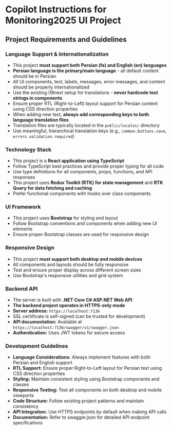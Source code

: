 # Copilot Instructions for Monitoring2025 UI Project

## Project Requirements and Guidelines

### Language Support & Internationalization
- This project **must support both Persian (fa) and English (en) languages**
- **Persian language is the primary/main language** - all default content should be in Persian
- All UI components, text, labels, messages, error messages, and content should be properly internationalized
- Use the existing i18next setup for translations - **never hardcode text strings in components**
- Ensure proper RTL (Right-to-Left) layout support for Persian content using CSS direction properties
- When adding new text, **always add corresponding keys to both language translation files**
- Translation files are typically located in the `public/locales/` directory
- Use meaningful, hierarchical translation keys (e.g., `common.buttons.save`, `errors.validation.required`)

### Technology Stack
- This project is a **React application using TypeScript**
- Follow TypeScript best practices and provide proper typing for all code
- Use type definitions for all components, props, functions, and API responses
- This project uses **Redux Toolkit (RTK) for state management** and **RTK Query for data fetching and caching**
- Prefer functional components with hooks over class components

### UI Framework
- This project uses **Bootstrap** for styling and layout
- Follow Bootstrap conventions and components when adding new UI elements
- Ensure proper Bootstrap classes are used for responsive design

### Responsive Design
- This project **must support both desktop and mobile devices**
- All components and layouts should be fully responsive
- Test and ensure proper display across different screen sizes
- Use Bootstrap's responsive utilities and grid system

### Backend API
- The server is built with **.NET Core C# ASP.NET Web API**
- **The backend project operates in HTTPS-only mode**
- **Server address:** `https://localhost:7136`
- SSL certificate is self-signed (can be trusted for development)
- **API documentation:** Available at `https://localhost:7136/swagger/v1/swagger.json`
- **Authentication:** Uses JWT tokens for secure access

### Development Guidelines
- **Language Considerations:** Always implement features with both Persian and English support
- **RTL Support:** Ensure proper Right-to-Left layout for Persian text using CSS direction properties
- **Styling:** Maintain consistent styling using Bootstrap components and classes
- **Responsive Testing:** Test all components on both desktop and mobile viewports
- **Code Structure:** Follow existing project patterns and maintain consistency
- **API Integration:** Use HTTPS endpoints by default when making API calls
- **Documentation:** Refer to swagger.json for detailed API endpoint specifications